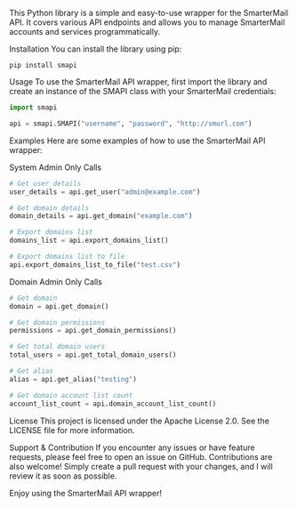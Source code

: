 This Python library is a simple and easy-to-use wrapper for the SmarterMail API. It covers various API endpoints and allows you to manage SmarterMail accounts and services programmatically.

Installation
You can install the library using pip:
```
pip install smapi
```
Usage
To use the SmarterMail API wrapper, first import the library and create an instance of the SMAPI class with your SmarterMail credentials:

```python
import smapi

api = smapi.SMAPI("username", "password", "http://smurl.com")
```
Examples
Here are some examples of how to use the SmarterMail API wrapper:

System Admin Only Calls
```python
# Get user details
user_details = api.get_user("admin@example.com")

# Get domain details
domain_details = api.get_domain("example.com")

# Export domains list
domains_list = api.export_domains_list()

# Export domains list to file
api.export_domains_list_to_file("test.csv")
```
Domain Admin Only Calls
```python
# Get domain
domain = api.get_domain()

# Get domain permissions
permissions = api.get_domain_permissions()

# Get total domain users
total_users = api.get_total_domain_users()

# Get alias
alias = api.get_alias("testing")

# Get domain account list count
account_list_count = api.domain_account_list_count()
```

License
This project is licensed under the Apache License 2.0. See the LICENSE file for more information.

Support & Contribution
If you encounter any issues or have feature requests, please feel free to open an issue on GitHub. Contributions are also welcome! Simply create a pull request with your changes, and I will review it as soon as possible.

Enjoy using the SmarterMail API wrapper!
